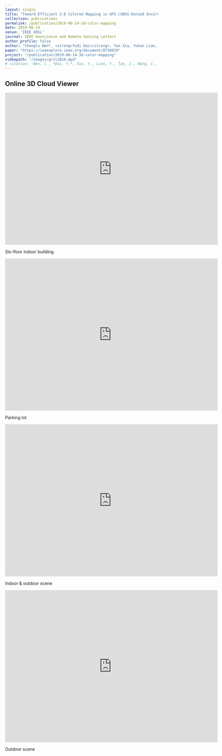 ```yaml
---
layout: single
title: "Toward Efficient 3-D Colored Mapping in GPS-/GNSS-Denied Environments"
collection: publications
permalink: /publication/2019-06-14-3d-color-mapping
date: 2019-06-14
venue: 'IEEE GRSL'
journal: IEEE Geoscience and Remote Sensing Letters
author_profile: false
author: "Chenglu Wen*, <strong>Yudi Dai</strong>, Yan Xia, Yuhan Lian, Jinbin Tan, Cheng Wang, and Jonathan Li."
paper: "https://ieeexplore.ieee.org/document/8736839"
project: "/publication/2019-06-14-3d-color-mapping"
videopath: "/images/grsl2019.mp4"
# citation: 'Wen, C., *Dai, Y.*, Xia, Y., Lian, Y., Tan, J., Wang, C., &amp; Li, J. (2019). &quot;Toward Efficient 3-D Colored Mapping in GPS-/GNSS-Denied Environments.&quot; <i>IEEE GRSL</i>.'
---
```


## Online 3D Cloud Viewer
<iframe src="https://chwang.xmu.edu.cn/pointcloud/pages/viewer2.html" width="700px" height="500px" frameborder="0" scrolling="no"> </iframe>

Six-floor indoor building.

<iframe src="https://chwang.xmu.edu.cn/pointcloud/pages/viewer3.html" width="700px" height="500px" frameborder="0" scrolling="no"></iframe>

Parking lot

<iframe src="https://chwang.xmu.edu.cn/pointcloud/pages/viewer6.html" width="700px" height="500px" frameborder="0" scrolling="no"></iframe>

Indoor & outdoor scene

<iframe src="https://chwang.xmu.edu.cn/pointcloud/pages/viewer1.html" width="700px" height="500px" frameborder="0" scrolling="no">Outdoor scene</iframe>

Outdoor scene